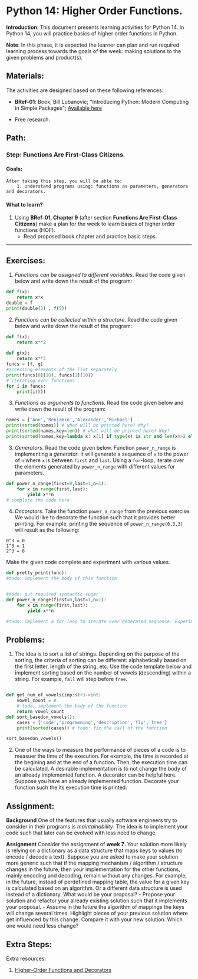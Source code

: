 # Python 14: Higher Order Functions.

**Introduction**: This document presents learning activities for Python 14. In Python 14, you will practice basics of higher order functions in Python.

**Note**: In this phase, it is expected the learner can plan and run required learning process towards the goals of the week: making solutions to the given problems and product(s).

## Materials:

The activities are designed based on these following references:

- **BRef-01**: Book, Bill Lubanovic; "Introducing Python: Modern Computing in Simple Packages"; [Available here](https://www.oreilly.com/library/view/introducing-python-2nd/9781492051374/) 

- Free research.

## Path:

### Step: Functions Are First-Class Citizens.

#### Goals:

```
After taking this step, you will be able to:
	1. understand programs using: functions as parameters, generators and decorators.
```

#### What to learn?

1. Using **BRef-01, Chapter 9** (after section **Functions Are First-Class Citizens**) make a plan for the week to learn basics of higher order functions (HOF).
	- Read proposed book chapter and practice basic steps.

<hr>

## Exercises:

1. *Functions can be assigned to different variables*. Read the code given below and write down the result of the program:

```python
def f(x):
    return x*x
double = f
print(double(3) , f(5))

```
2. *Functions can be collected within a structure*. Read the code given below and write down the result of the program:
```python
def f(x):
    return x**2
    
def g(x):
    return x**3
funcs = [f, g]
#accessing elements of the list separately
print(funcs[0](10), funcs[1](10))
# iterating over functions
for i in funcs: 
    print(i(5))
```
3. *Functions as arguments to functions*. Read the code given below and write down the result of the program: 

```python
names = ['Ann','Benjamin','Alexander','Michael']
print(sorted(names)) # what will be printed here? Why?
print(sorted(names,key=len)) # what will be printed here? Why?
print(sorted(names,key=lambda x: x[1] if type(x) is str and len(x)>2 else None)) # what will be printed here? Why?
```

3. *Generators*. Read the code given below. Function `power_n_range` is implementing a *generator*. It will generate a sequence of `x` to the power of `n` where `x` is between `first` and `last`. Using a `for`-loop, iterate over the elements generated by `power_n_range` with different values for parameters.

```python
def power_n_range(first=0,last=1,n=1):
    for x in range(first,last):
        yield x**n
# complete the code here
```
4. *Decorators*. Take the function `power_n_range` from the previous exercise. We would like to decorate the function such that it provides better printing. For example, printing the sequence of `power_n_range(0,3,3)` will result as the following:
```
0^3 = 0
1^3 = 1
2^3 = 8
```
Make the given code complete and experiment with various values.

```python
def pretty_print(func):
#todo: implement the body of this function


#todo: put required syntactic sugar
def power_n_range(first=0,last=1,n=1):
    for x in range(first,last):
        yield x**n

#todo: implement a for-loop to iterate over generated sequence. Experiment with and without syntactic sugar.
```
## Problems:

1. The idea is to sort a list of strings. Depending on the purpose of the sorting, the criteria of sorting can be different: alphabetically based on the first letter, length of the string, etc. Use the code template below and implement sorting based on the number of vowels (descending) within a string. For example, `fall` will step before `free`.

```python

def get_num_of_vowels(inp:str)->int:
    vowel_count = 0
    # todo: implement the body of the function
    return vowel_count
def sort_basedon_vowels():
    cases = ['code','programming','description','fly','free']
    print(sorted(cases)) # todo: fix the call of the function

sort_basedon_vowels()
```

2. One of the ways to measure the performance of pieces of a code is to measuer the time of the execution. For example, the time is recorded at the begining and at the end of a function. Then, the execution time can be calculated. A desirable implementation is to not change the body of an already implemented function. A decorator can be helpful here. Suppose you have an already implemented function. Decorate your function such the its execution time is printed.


<!-- todo: a draft for an optional problem (not complete yet)
3. Usually, processing a dataset a regular function holds the values in (main) memory, known as RAM memory, and returns them to the caller. Suppose you need to implement a function that returns the content of a file for various purposes, like searching, sending over the network, processing, etc. Assume the size of the file is very large (1000,000,000+ rows). As you have learned before, one usual solution would be to open the file, load all the rows as a list (using `readlines`) and return the list. This may not be a proper solution in a large file. 
	- Why this may not be a proper solution? Try to make an experiment. Implement a short code that writes a sring (any text is fine) of length 10 in 1000,000,000 lines. Then in a different code, as you have learned so far, open the file, read the lines and search for `hello` (`hello` should be in the content). Share your experiemnt with your teacher and classmates. *Hint:* First, calculate how much space is available in your hard disk and make sure you have enough space (Question: How much space do you need for 1000,000,000 lines of a string with length of 10?). **Don't forget: in your program you close the file after writing**. Before trying with 1000,000,000 rows test your program with 100 rows.
    - Try to monitor memory usage when you test your program. What is your observation?
	- What would be your solution for reading and processing files with large content? *Hint:* Use *generator function*. A generator function doesn’t hold the values in the main memory. It can deliver each row over time as the caller requests them.
-->


## Assignment:

**Background** One of the features that usually software engineers try to consider in their programs is *maintainability*. The idea is to implement your code such that later can be evolved with less need to change. 

**Assignment** Consider the assignment of **week 7**. Your solution more likely is relying on a dictionary as a data structure that maps keys to values (to encode / decode a text). Suppose you are asked to make your solution more generic such that if the mapping mechanism / algorithm / structure changes in the future, then your implementation for the other functions, mainly encoding and decoding, remain without any changes. For example, in the future, instead of perdefined mapping table, the value for a given key is calculated based on an algorithm. Or a different data structure is used instead of a dictionary. What would be your proposal?
	- Propose your solution and refactor your already existing solution such that it implements your proposal. 
    - Assume in the future the algorithm of mappings the keys will change several times. Highlight pieces of your previous solution where get influenced by this change. Compare it with your new solution. Which one would need less change?

## Extra Steps:

Extra resources:

1. [Higher-Order Functions and Decorators](https://medium.com/python-supply/higher-order-functions-and-decorators-d6bb31a5c78d)